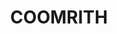 ---
lastmod: '2025-04-06T06:05:21+00:00'
latitude: -27.383801
layout: suburb
longitude: 149.525379
postcode: '4423'
state: QLD
title: COOMRITH
url: /qld/coomrith/
---
